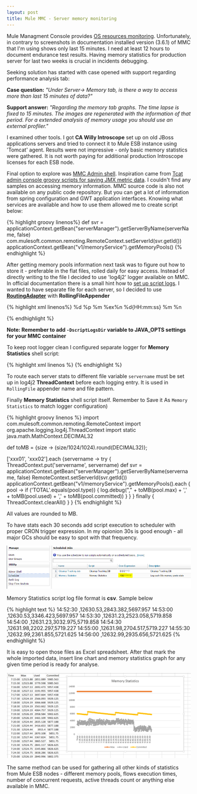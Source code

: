```yaml
---
layout: post
title: Mule MMC - Server memory monitoring
---
```

Mule Managment Console provides [OS resources monitoring](https://developer.mulesoft.com/docs/display/current/Viewing+Server+OS+Resources). Unfortunately, in contrary to screenshots in documentation installed version (3.6.1) of MMC that I'm using shows only last 15 minutes. I need at least 12 hours to document endurance test results. Having memory statistics for production server for last two weeks is crucial in incidents debugging. 

Seeking solution has started with case opened with support regarding performance analysis tab:

**Case question:**
*"Under Server-> Memory tab, is there a way to access more than last 15 minutes of data?"*

**Support answer:**
*"Regarding the memory tab graphs. The time lapse is fixed to 15 minutes. The images are regenerated with the information of that period. For a extended analysis of memory usage you should use an external profiler."*

I examined other tools. I got **CA Willy Introscope** set up on old JBoss applications servers and tried to connect it to Mule ESB instance using 'Tomcat' agent. Results were not impressive - only basic memory statistics were gathered. It is not worth paying for additional production Introscope licenses for each ESB node.

Final option to explore was [MMC Admin shell](https://developer.mulesoft.com/docs/display/current/Automating+Tasks+Using+Scripts). Inspiration came from [Tcat admin console groovy scripts for saving JMX metric data](https://developer.mulesoft.com/docs/display/TCAT/Saving+JMX+Metric+Data+to+CSV+Files). I couldn't find any samples on accessing memory information. MMC source code is also not available on any public code repository. But you can get a lot of information from spring configuration and GWT application interfaces. Knowing what services are available and how to use them allowed me to create script below:

{% highlight groovy linenos%}
def svr = applicationContext.getBean("serverManager").getServerByName(serverName, false)
com.mulesoft.common.remoting.RemoteContext.setServerId(svr.getId())
applicationContext.getBean("v1/memoryService").getMemoryPools()
{% endhighlight %}

After getting memory pools information next task was to figure out how to store it - preferable in the flat files, rolled daily for easy access. Instead of directly writing to the file I decided to use 'log4j2' logger available on MMC. In official documentation there is a small hint how to [set up script logs](https://developer.mulesoft.com/docs/display/current/Working+with+Logs). I wanted to have separate file for each server, so I decided to use **[RoutingAdapter](https://logging.apache.org/log4j/2.x/manual/appenders.html#RoutingAppender)** with **RollingFileAppender**

{% highlight xml linenos%}
  <Routing name="SCRIPTS">
            <Routes  pattern="$${ctx:servername}">
                <!--no key-->
              <Route key="$${ctx:servername}">
                <File name="scripts" fileName="${sys:scriptLogsDir}/scripts.log">
                        <PatternLayout>
                                <Pattern>%d %p %m %ex%n</Pattern>
                        </PatternLayout>
                </File>
              </Route>
              <Route>
        <!-- key provided -->
                <RollingFile name="memory-${ctx:servername}" fileName="${sys:scriptLogsDir}/memory-${ctx:servername}.csv"
        filePattern="${sys:scriptsLogDir}/${date:yyyy-MM}/memory-${ctx:servername}-%d{yyyy-MM-dd}.csv">
                <PatternLayout>
                        <pattern>%d{HH:mm:ss} %m %n</pattern>
                </PatternLayout>
                <Policies>
                        <TimeBasedTriggeringPolicy interval="1" modulate="true" />
                </Policies>
                        <DefaultRolloverStrategy compressionLevel="0"/>
                </RollingFile>
               </Route>
             </Routes>
          </Routing>

{% endhighlight %}
	  
**Note: Remember to add `-DscriptLogsDir` variable to JAVA_OPTS settings for your MMC container**

To keep root logger clean I configured separate logger for **Memory Statistics** shell script:

{% highlight xml linenos %}
<Logger additivity="false" name="admin.shell.script.[Memory Statistics]" level="DEBUG">
      <AppenderRef ref="SCRIPTS"/>
</Logger>
{% endhighlight %}

To route each server stats to different file variable `servername` must be set up in log4j2 **ThreadContext** before each logging entry. It is used in `RollingFile` appender name and file pattern.

Finally **Memory Statistics** shell script itself. Remember to Save it As `Memory Statistics` to match logger configuration)

{% highlight groovy linenos %}
import com.mulesoft.common.remoting.RemoteContext
import org.apache.logging.log4j.ThreadContext
import static java.math.MathContext.DECIMAL32

def toMB = {size -> (size/1024/1024).round(DECIMAL32)};

['xxx01', 'xxx02'].each {servername ->
try {
	ThreadContext.put('servername', servername)
	def svr = applicationContext.getBean("serverManager").getServerByName(servername, false)
	RemoteContext.setServerId(svr.getId())
	applicationContext.getBean("v1/memoryService").getMemoryPools().each { pool ->
    if ('TOTAL'.equals(pool.type)) {
        log.debug("," + toMB(pool.max) + ',' + toMB(pool.used) + ',' + toMB(pool.committed))
     }
}
} finally {
ThreadContext.clearAll()
}
}
{% endhighlight %}

All values are rounded to MB.

To have stats each 30 seconds add script execution to scheduler with proper CRON trigger expression. In my opionion 30s is good enough - all major GCs should be easy to spot with that frequency.

![scheduler-cron](/images/memory-monitoring/scheduler-cron.PNG "scheduler-cron")

Memory Statistics script log file format is **csv**. Sample below

{% highlight text %}
14:52:30 ,12630.53,2843.382,5697.957
14:53:00 ,12630.53,3346.423,5697.957
14:53:30 ,12631.23,2523.058,5719.858
14:54:00 ,12631.23,3032.975,5719.858
14:54:30 ,12631.98,2202.297,5719.227
14:55:00 ,12631.98,2704.517,5719.227
14:55:30 ,12632.99,2361.855,5721.625
14:56:00 ,12632.99,2935.656,5721.625
{% endhighlight %}

It is easy to open those files as Excel spreadsheet. After that mark the whole imported data, insert line chart and memory statistics graph for any given time period is ready for analyse.

![memory-statistics-graph-excel](/images/memory-monitoring/memory-statistics-graph-excel.PNG "memory-statistics-graph-excel")

The same method can be used for gathering all other kinds of statistics from Mule ESB nodes - different memory pools, flows execution times, number of concurrent requests, active threads count or anything else available in MMC. 